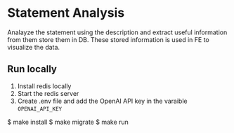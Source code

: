 # Statement Analysis
Analayze the statement using the description and extract useful information from them store them in DB. These stored information is used in FE to visualize the data.

## Run locally
1. Install redis locally
2. Start the redis server
2. Create .env file and add the OpenAI API key in the varaible `OPENAI_API_KEY`

$ make install
$ make migrate
$ make run